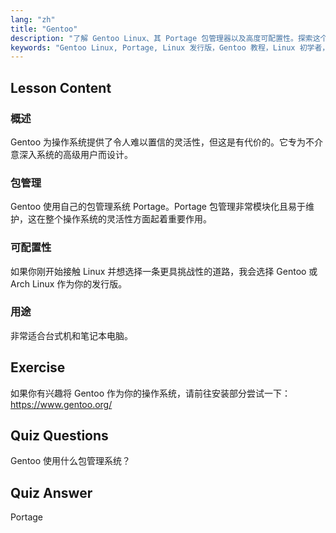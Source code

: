 ```yaml
---
lang: "zh"
title: "Gentoo"
description: "了解 Gentoo Linux、其 Portage 包管理器以及高度可配置性。探索这个灵活的发行版是否适合您的进阶 Linux 之旅。"
keywords: "Gentoo Linux, Portage, Linux 发行版，Gentoo 教程，Linux 初学者，Linux 指南，Gentoo 可配置性"
---
```


## Lesson Content

### 概述

Gentoo 为操作系统提供了令人难以置信的灵活性，但这是有代价的。它专为不介意深入系统的高级用户而设计。

### 包管理

Gentoo 使用自己的包管理系统 Portage。Portage 包管理非常模块化且易于维护，这在整个操作系统的灵活性方面起着重要作用。

### 可配置性

如果你刚开始接触 Linux 并想选择一条更具挑战性的道路，我会选择 Gentoo 或 Arch Linux 作为你的发行版。

### 用途

非常适合台式机和笔记本电脑。

## Exercise

如果你有兴趣将 Gentoo 作为你的操作系统，请前往安装部分尝试一下：<https://www.gentoo.org/>

## Quiz Questions

Gentoo 使用什么包管理系统？

## Quiz Answer

Portage
